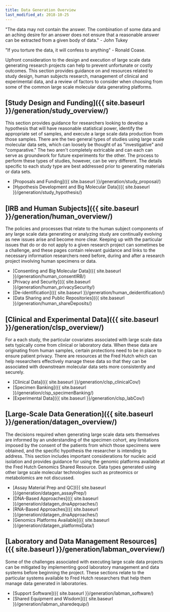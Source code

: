 ```yaml
---
title: Data Generation Overview
last_modified_at: 2018-10-25
---
```


"The data may not contain the answer. The combination of some data and an aching desire for an answer does not ensure that a reasonable answer can be extracted from a given body of data." - John Tukey  

"If you torture the data, it will confess to anything" - Ronald Coase.

Upfront consideration to the design and execution of large scale data generating research projects can help to prevent unfortunate or costly outcomes.  This section provides guidance on and resources related to study design, human subjects research, management of clinical and experimental data, and a review of factors to consider when choosing from some of the common large scale molecular data generating platforms.

## [Study Design and Funding]({{ site.baseurl }}/generation/study_overview/)
This section provides guidance for researchers looking to develop a hypothesis that will have reasonable statistical power, identify the appropriate set of samples, and execute a large scale data production from those samples.  There are the two general types of studies using large scale molecular data sets, which can loosely be thought of as "investigative" and "comparative."  The two aren't completely extricable and can each can serve as groundwork for future experiments for the other.  The process to perform these types of studies, however, can be very different.  The details specific to each study type are best addressed prior to generating materials or data sets.  


* [Proposals and Funding]({{ site.baseurl }}/generation/study_proposal/)
* [Hypothesis Development and Big Molecular Data]({{ site.baseurl }}/generation/study_hypothesis/)


## [IRB and Human Subjects]({{ site.baseurl }}/generation/human_overview/)
The policies and processes that relate to the human subject components of any large scale data generating or analyzing study are continually evolving as new issues arise and become more clear.  Keeping up with the particular issues that do or do not apply to a given research project can sometimes be a challenge, and these pages contain relevant guidance and links to the necessary information researchers need before, during and after a research project involving human specimens or data.  

* [Consenting and Big Molecular Data]({{ site.baseurl }}/generation/human_consentIRB/)
* [Privacy and Security]({{ site.baseurl }}/generation/human_privacySecurity/)
* [De-identification]({{ site.baseurl }}/generation/human_deidentification/)
* [Data Sharing and Public Repositories]({{ site.baseurl }}/generation/human_shareDeposits/)

## [Clinical and Experimental Data]({{ site.baseurl }}/generation/clsp_overview/)
For a each study, the particular covariates associated with large scale data sets typically come from clinical or laboratory data. When these data are originating from human samples, certain protections need to be in place to ensure patient privacy.  There are resources at the Fred Hutch which can help researchers effectively manage these data so that they can be associated with downstream molecular data sets more consistently and securely.  


* [Clinical Data]({{ site.baseurl }}/generation/clsp_clinicalCov/)
* [Specimen Banking]({{ site.baseurl }}/generation/clsp_specimenBanking/)
* [Experimental Data]({{ site.baseurl }}/generation/clsp_labCov/)

## [Large-Scale Data Generation]({{ site.baseurl }}/generation/datagen_overview/)
The decisions required when generating large scale data sets themselves are informed by an understanding of the specimen cohort, any limitations imposed by the consent of the patients from which those specimens were obtained, and the specific hypothesis the researcher is intending to address.  This section includes important considerations for nucleic acid isolation and provides guidance for using the genomic platforms available at the Fred Hutch Genomics Shared Resource.  Data types generated using other large scale molecular technologies such as proteomics or metabolomics are not discussed.  


* [Assay Material Prep and QC]({{ site.baseurl }}/generation/datagen_assayPrep/)
* [DNA-Based Approaches]({{ site.baseurl }}/generation/datagen_dnaApproaches/)
* [RNA-Based Approaches]({{ site.baseurl }}/generation/datagen_dnaApproaches/)
* [Genomics Platforms Available]({{ site.baseurl }}/generation/datagen_platformsData/)

## [Laboratory and Data Management Resources]({{ site.baseurl }}/generation/labman_overview/)
Some of the challenges associated with executing large scale data projects can be mitigated by implementing good laboratory management and data systems before beginning the project.  These sections relate to the particular systems available to Fred Hutch researchers that help them manage data generated in laboratories.  

* [Support Software]({{ site.baseurl }}/generation/labman_software/)
* [Shared Equipment and Wisdom]({{ site.baseurl }}/generation/labman_sharedequip/)
